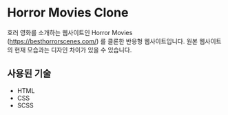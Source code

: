 # Horror Movies Clone

호러 영화를 소개하는 웹사이트인 Horror Movies (https://besthorrorscenes.com/) 를 클론한 반응형 웹사이트입니다. 원본 웹사이트의 현재 모습과는 디자인 차이가 있을 수 있습니다.

## 사용된 기술

- HTML
- CSS
- SCSS
